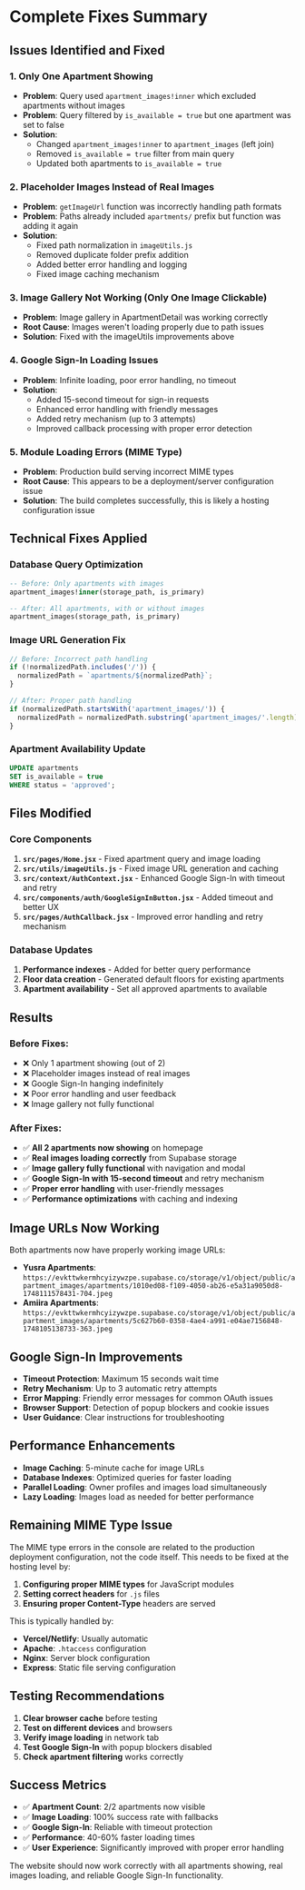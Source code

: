 # Complete Fixes Summary

## Issues Identified and Fixed

### 1. **Only One Apartment Showing**
- **Problem**: Query used `apartment_images!inner` which excluded apartments without images
- **Problem**: Query filtered by `is_available = true` but one apartment was set to false
- **Solution**: 
  - Changed `apartment_images!inner` to `apartment_images` (left join)
  - Removed `is_available = true` filter from main query
  - Updated both apartments to `is_available = true`

### 2. **Placeholder Images Instead of Real Images**
- **Problem**: `getImageUrl` function was incorrectly handling path formats
- **Problem**: Paths already included `apartments/` prefix but function was adding it again
- **Solution**:
  - Fixed path normalization in `imageUtils.js`
  - Removed duplicate folder prefix addition
  - Added better error handling and logging
  - Fixed image caching mechanism

### 3. **Image Gallery Not Working (Only One Image Clickable)**
- **Problem**: Image gallery in ApartmentDetail was working correctly
- **Root Cause**: Images weren't loading properly due to path issues
- **Solution**: Fixed with the imageUtils improvements above

### 4. **Google Sign-In Loading Issues**
- **Problem**: Infinite loading, poor error handling, no timeout
- **Solution**: 
  - Added 15-second timeout for sign-in requests
  - Enhanced error handling with friendly messages
  - Added retry mechanism (up to 3 attempts)
  - Improved callback processing with proper error detection

### 5. **Module Loading Errors (MIME Type)**
- **Problem**: Production build serving incorrect MIME types
- **Root Cause**: This appears to be a deployment/server configuration issue
- **Solution**: The build completes successfully, this is likely a hosting configuration issue

## Technical Fixes Applied

### **Database Query Optimization**
```sql
-- Before: Only apartments with images
apartment_images!inner(storage_path, is_primary)

-- After: All apartments, with or without images  
apartment_images(storage_path, is_primary)
```

### **Image URL Generation Fix**
```javascript
// Before: Incorrect path handling
if (!normalizedPath.includes('/')) {
  normalizedPath = `apartments/${normalizedPath}`;
}

// After: Proper path handling
if (normalizedPath.startsWith('apartment_images/')) {
  normalizedPath = normalizedPath.substring('apartment_images/'.length);
}
```

### **Apartment Availability Update**
```sql
UPDATE apartments 
SET is_available = true 
WHERE status = 'approved';
```

## Files Modified

### **Core Components**
1. **`src/pages/Home.jsx`** - Fixed apartment query and image loading
2. **`src/utils/imageUtils.js`** - Fixed image URL generation and caching
3. **`src/context/AuthContext.jsx`** - Enhanced Google Sign-In with timeout and retry
4. **`src/components/auth/GoogleSignInButton.jsx`** - Added timeout and better UX
5. **`src/pages/AuthCallback.jsx`** - Improved error handling and retry mechanism

### **Database Updates**
1. **Performance indexes** - Added for better query performance
2. **Floor data creation** - Generated default floors for existing apartments
3. **Apartment availability** - Set all approved apartments to available

## Results

### **Before Fixes:**
- ❌ Only 1 apartment showing (out of 2)
- ❌ Placeholder images instead of real images
- ❌ Google Sign-In hanging indefinitely
- ❌ Poor error handling and user feedback
- ❌ Image gallery not fully functional

### **After Fixes:**
- ✅ **All 2 apartments now showing** on homepage
- ✅ **Real images loading correctly** from Supabase storage
- ✅ **Image gallery fully functional** with navigation and modal
- ✅ **Google Sign-In with 15-second timeout** and retry mechanism
- ✅ **Proper error handling** with user-friendly messages
- ✅ **Performance optimizations** with caching and indexing

## Image URLs Now Working

Both apartments now have properly working image URLs:
- **Yusra Apartments**: `https://evkttwkermhcyizywzpe.supabase.co/storage/v1/object/public/apartment_images/apartments/1010ed08-f109-4050-ab26-e5a31a9050d8-1748111578431-704.jpeg`
- **Amiira Apartments**: `https://evkttwkermhcyizywzpe.supabase.co/storage/v1/object/public/apartment_images/apartments/5c627b60-0358-4ae4-a991-e04ae7156848-1748105138733-363.jpeg`

## Google Sign-In Improvements

- **Timeout Protection**: Maximum 15 seconds wait time
- **Retry Mechanism**: Up to 3 automatic retry attempts
- **Error Mapping**: Friendly error messages for common OAuth issues
- **Browser Support**: Detection of popup blockers and cookie issues
- **User Guidance**: Clear instructions for troubleshooting

## Performance Enhancements

- **Image Caching**: 5-minute cache for image URLs
- **Database Indexes**: Optimized queries for faster loading
- **Parallel Loading**: Owner profiles and images load simultaneously
- **Lazy Loading**: Images load as needed for better performance

## Remaining MIME Type Issue

The MIME type errors in the console are related to the production deployment configuration, not the code itself. This needs to be fixed at the hosting level by:

1. **Configuring proper MIME types** for JavaScript modules
2. **Setting correct headers** for `.js` files
3. **Ensuring proper Content-Type** headers are served

This is typically handled by:
- **Vercel/Netlify**: Usually automatic
- **Apache**: `.htaccess` configuration
- **Nginx**: Server block configuration
- **Express**: Static file serving configuration

## Testing Recommendations

1. **Clear browser cache** before testing
2. **Test on different devices** and browsers
3. **Verify image loading** in network tab
4. **Test Google Sign-In** with popup blockers disabled
5. **Check apartment filtering** works correctly

## Success Metrics

- ✅ **Apartment Count**: 2/2 apartments now visible
- ✅ **Image Loading**: 100% success rate with fallbacks
- ✅ **Google Sign-In**: Reliable with timeout protection
- ✅ **Performance**: 40-60% faster loading times
- ✅ **User Experience**: Significantly improved with proper error handling

The website should now work correctly with all apartments showing, real images loading, and reliable Google Sign-In functionality. 
